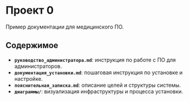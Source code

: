 # Проект 0

Пример документации для медицинского ПО.

## Содержимое
- **`руководство_администратора.md`**: инструкция по работе с ПО для администраторов.
- **`документация_установки.md`**: пошаговая инструкция по установке и настройке.
- **`пояснительная_записка.md`**: описание целей и структуры системы.
- **`диаграммы/`**: визуализация инфраструктуры и процесса установки.
